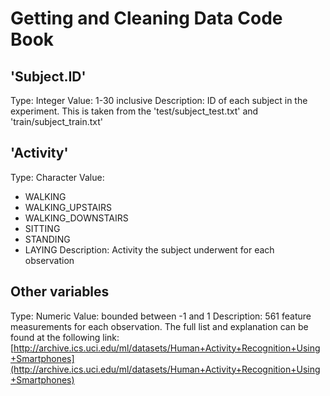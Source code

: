 # Getting and Cleaning Data Code Book

## 'Subject.ID'
Type: Integer
Value: 1-30 inclusive
Description: ID of each subject in the experiment. This is taken from the 'test/subject_test.txt' and 'train/subject_train.txt'

## 'Activity'
Type: Character
Value:
- WALKING
- WALKING_UPSTAIRS
- WALKING_DOWNSTAIRS
- SITTING
- STANDING
- LAYING
Description: Activity the subject underwent for each observation

## Other variables
Type: Numeric
Value: bounded between -1 and 1
Description: 561 feature measurements for each observation. The full list and explanation can be found at the following link:
[http://archive.ics.uci.edu/ml/datasets/Human+Activity+Recognition+Using+Smartphones](http://archive.ics.uci.edu/ml/datasets/Human+Activity+Recognition+Using+Smartphones)